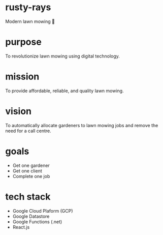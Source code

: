# rusty-rays
Modern lawn mowing 🌱

# purpose
To revolutionize lawn mowing using digital technology.

# mission
To provide affordable, reliable, and quality lawn mowing.

# vision
To automatically allocate gardeners to lawn mowing jobs and remove the need for a call centre.

# goals
- Get one gardener
- Get one client
- Complete one job

# tech stack
- Google Cloud Plaform (GCP)
- Google Datastore
- Google Functions (.net)
- React.js
